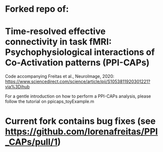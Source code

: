 # Forked repo of:

# Time-resolved effective connectivity in task fMRI: Psychophysiological interactions of Co-Activation patterns (PPI-CAPs)

 Code accompanying Freitas et al., NeuroImage, 2020: https://www.sciencedirect.com/science/article/pii/S1053811920301221?via%3Dihub 

For a gentle introduction on how to perform a PPI-CAPs analysis, please follow the tutorial on ppicaps_toyExample.m

# Current fork contains bug fixes (see https://github.com/lorenafreitas/PPI_CAPs/pull/1)
